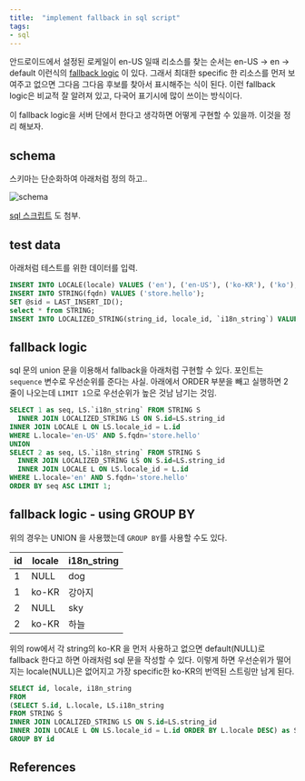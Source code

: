 ```yaml
---
title:  "implement fallback in sql script"
tags:
- sql
---
```


안드로이드에서 설정된 로케일이 en-US 일때 리소스를 찾는 순서는 en-US -> en -> default 이런식의 [fallback logic](https://developer.android.com/guide/topics/resources/multilingual-support.html) 이 있다. 그래서 최대한 specific 한 리소스를 먼저 보여주고 없으면 그다음 그다음 후보를 찾아서 표시해주는 식이 된다. 이런 fallback logic은 비교적 잘 알려져 있고, 다국어 표기시에 많이 쓰이는 방식이다.

이 fallback logic을 서버 단에서 한다고 생각하면 어떻게 구현할 수 있을까. 이것을 정리 해보자.

## schema

스키마는 단순화하여 아래처럼 정의 하고..

![schema](/images/fallback-erd.png)

[sql 스크립트](/assets/fallback.sql) 도 첨부.


## test data

아래처럼 테스트를 위한 데이터를 입력.

```sql
INSERT INTO LOCALE(locale) VALUES ('en'), ('en-US'), ('ko-KR'), ('ko');
INSERT INTO STRING(fqdn) VALUES ('store.hello');
SET @sid = LAST_INSERT_ID();
select * from STRING;
INSERT INTO LOCALIZED_STRING(string_id, locale_id, `i18n_string`) VALUES (@sid, 1, 'hello-en'), (@sid,2,'hello en-US'), (@sid,3,'안녕하세요 ko-KR'), (@sid,4, 'hello ko');
```

## fallback logic

sql 문의 union 문을 이용해서 fallback을 아래처럼 구현할 수 있다. 포인트는 `sequence` 변수로 우선순위를 준다는 사실. 아래에서 ORDER 부분을 빼고 실행하면 2줄이 나오는데 `LIMIT 1`으로 우선순위가 높은 것남 남기는 것임.

```sql
SELECT 1 as seq, LS.`i18n_string` FROM STRING S
  INNER JOIN LOCALIZED_STRING LS ON S.id=LS.string_id
INNER JOIN LOCALE L ON LS.locale_id = L.id
WHERE L.locale='en-US' AND S.fqdn='store.hello'
UNION
SELECT 2 as seq, LS.`i18n_string` FROM STRING S
  INNER JOIN LOCALIZED_STRING LS ON S.id=LS.string_id
  INNER JOIN LOCALE L ON LS.locale_id = L.id
WHERE L.locale='en' AND S.fqdn='store.hello'
ORDER BY seq ASC LIMIT 1;
```


## fallback logic - using GROUP BY

위의 경우는 UNION 을 사용했는데 `GROUP BY`를 사용할 수도 있다.

| id | locale | i18n_string |
|-|-|-|
|1 | NULL | dog |
|1 | ko-KR | 강아지 |
| 2 | NULL | sky |
| 2 | ko-KR | 하늘 |

위의 row에서 각 string의 ko-KR 을 먼저 사용하고 없으면 default(NULL)로 fallback 한다고 하면 아래처럼 sql 문을 작성할 수 있다. 이렇게 하면 우선순위가 떨어지는 locale(NULL)은 없어지고 가장 specific한 ko-KR의 번역된 스트링만 남게 된다.

```sql
SELECT id, locale, i18n_string
FROM
(SELECT S.id, L.locale, LS.i18n_string
FROM STRING S
INNER JOIN LOCALIZED_STRING LS ON S.id=LS.string_id
INNER JOIN LOCALE L ON LS.locale_id = L.id ORDER BY L.locale DESC) as SUB
GROUP BY id
```



## References





